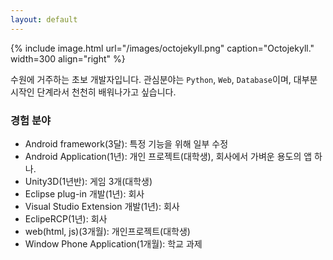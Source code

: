 ```yaml
---
layout: default
---
```


{% include image.html url="/images/octojekyll.png" caption="Octojekyll." width=300 align="right" %}

수원에 거주하는 초보 개발자입니다. 
관심분야는 `Python`, `Web`, `Database`이며, 대부분 시작인 단계라서 천천히 배워나가고 싶습니다. 

### 경험 분야

* Android framework(3달): 특정 기능을 위해 일부 수정
* Android Application(1년): 개인 프로젝트(대학생), 회사에서 가벼운 용도의 앱 하나.
* Unity3D(1년반): 게임 3개(대학생)
* Eclipse plug-in 개발(1년): 회사
* Visual Studio Extension 개발(1년): 회사
* EclipeRCP(1년): 회사
* web(html, js)(3개월): 개인프로젝트(대학생)
* Window Phone Application(1개월): 학교 과제

